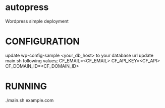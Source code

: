 # autopress
Wordpress simple deployment

# CONFIGURATION
update wp-config-sample <your_db_host> to your database url
update main.sh following values;
CF_EMAIL=<CF_EMAIL>
CF_API_KEY=<CF_API>
CF_DOMAIN_ID=<CF_DOMAIN_ID>

# RUNNING
./main.sh example.com
